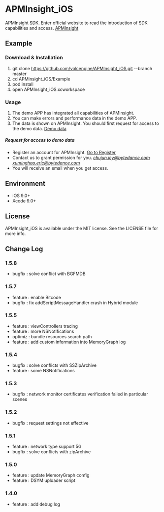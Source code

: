 # APMInsight_iOS
APMInsight SDK. Enter official website to read the introduction of SDK capabilities and access. [APMInsight](https://datarangers.com.cn/help/doc?lid=6438&did=78964)

## Example 
### Download & Installation
1. git clone https://github.com/volcengine/APMInsight_iOS.git --branch master
2. cd APMInsight_iOS/Example
3. pod install
4. open APMInsight_iOS.xcworkspace

### Usage
1. The demo APP has integrated all capabilities of APMInsight.
2. You can make errors and performance data in the demo APP.
3. The data is shown on APMInsight. You should first request for access to the demo data. [Demo data](https://datarangers.com.cn/apminsight/crash/list?aid=194767&org_id=4210&time=%7B%22granularity%22%3A%22hour%22%2C%22duration%22%3A%22recently%22%2C%22range%22%3A1%7D&filters=%7B%22type%22%3A%22and%22%2C%22sub_conditions%22%3A%5B%7B%22dimension%22%3A%22os%22%2C%22op%22%3A%22in%22%2C%22values%22%3A%5B%22iOS%22%5D%7D%5D%7D)
##### Request for access to demo data
* Register an account for APMInsight. [Go to Register](https://datarangers.com.cn/product/apminsight)
* Contact us to grant permission for you. *chujun.icy@bytedance.com*  *xuminghao.eric@bytedance.com*  
* You will receive an email when you get access.

## Environment
* iOS 9.0+
* Xcode 9.0+

## License
APMInsight_iOS is available under the MIT license. See the LICENSE file for more info.

## Change Log
### 1.5.8
* bugfix : solve conflict with BGFMDB

### 1.5.7
* feature : enable Bitcode
* bugfix : fix addScriptMessageHandler crash in Hybrid module

### 1.5.5
* feature : viewControllers tracing
* feature : more NSNotifications
* optimiz : bundle resources search path 
* feature : add custom information into MemoryGraph log

### 1.5.4
* bugfix : solve conflicts with SSZipArchive
* feature : some NSNotifications

### 1.5.3
* bugfix : network monitor certificates verification failed in particular scenes

### 1.5.2
* bugfix : request settings not effective

### 1.5.1
* feature : network type support 5G
* bugfix : solve conflicts with zipArchive

### 1.5.0
* feature : update MemoryGraph config
* feature : DSYM uploader script 

### 1.4.0
* feature : add debug log


